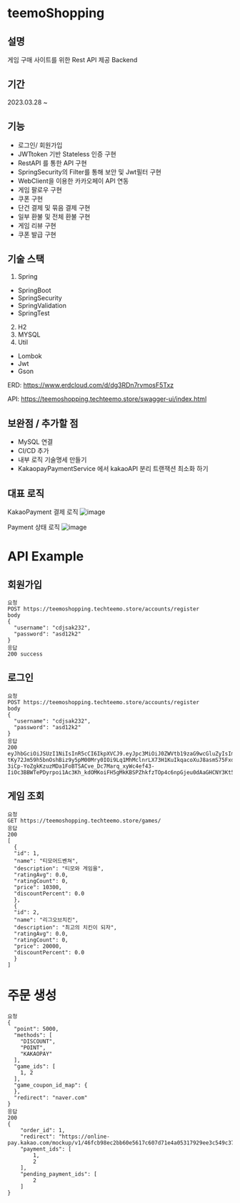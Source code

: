 
teemoShopping
===
설명 
--
게임 구매 사이트를 위한 Rest API 제공 Backend

기간
--
2023.03.28 ~

기능 
--
- 로그인/ 회원가입
- JWTtoken 기반 Stateless 인증 구현
- RestAPI 를 통한 API 구현
- SpringSecurity의 Filter를 통해 보안 및 Jwt필터 구현
- WebClient을 이용한 카카오페이 API 연동
- 게임 팔로우 구현 
- 쿠폰 구현
- 단건 결제 및 묶음 결제 구현
- 일부 환불 및 전체 환불 구현
- 게임 리뷰 구현
- 쿠폰 발급 구현

기술 스택
--
1. Spring
  - SpringBoot
  - SpringSecurity
  - SpringValidation
  - SpringTest
2. H2
3. MYSQL
4. Util
  - Lombok
  - Jwt
  - Gson

ERD: https://www.erdcloud.com/d/dg3RDn7rvmosF5Txz


API: https://teemoshopping.techteemo.store/swagger-ui/index.html

보완점 / 추가할 점
--
- MySQL 연결 
- CI/CD 추가
- 내부 로직 기술명세 만들기
- KakaopayPaymentService 에서 kakaoAPI 분리 트랜잭션 최소화 하기



대표 로직
--

KakaoPayment 결제 로직
![image](https://user-images.githubusercontent.com/59180460/234909500-f8cab0ba-ac15-41cc-a763-d806c7172652.png)


Payment 상태 로직
![image](https://user-images.githubusercontent.com/59180460/234910846-15965094-40a9-405b-a028-7868c24f75df.png)







API Example
====
회원가입 
---
```
요청 
POST https://teemoshopping.techteemo.store/accounts/register
body
{
  "username": "cdjsak232",
  "password": "asd12k2"
}
응답 
200 success
```

로그인
---
```
요청 
POST https://teemoshopping.techteemo.store/accounts/register
body
{
  "username": "cdjsak232",
  "password": "asd12k2"
}
응답 
200 eyJhbGciOiJSUzI1NiIsInR5cCI6IkpXVCJ9.eyJpc3MiOiJ0ZWVtb19zaG9wcGluZyIsImV4cCI6MTY4MjEzMjM5NSwicm9sZSI6IiIsImFjY291bnRfaWQiOjN9.toeBFhQTdJL2vRxDhb1M7lsJvrlhINOhnAvZg9DIJlwcRsow1anKPdx5IgfC5v45XzXJKo8Q4-tKy72Jm59h5bnOshBiz9y5pM00Mry0IOi9Lq1MhMclnrLX73H1KuIkqacoXuJ8asmS75FxdhC6uCDLT6J71eb57tpIHlzpO6bc6JDMTorAq52J-3iCp-YoZgkKzuzMDa1FoBTSACve_Dc7Marq_xyWc4ef43-IiOc3BBWTePDyrpoi1Ac3Kh_kdOMKoiFH5gMkKBSPZhkfzTOp4c6npGjeu0dAaGHCNY3Kt5NJbOFealZ3tIkQxC3LKmZrpAlAtlYO8Sk0M_BQsA
```

게임 조회
---
```
요청 
GET https://teemoshopping.techteemo.store/games/
응답 
200 
[
  {
  "id": 1,
  "name": "티모어드벤쳐",
  "description": "티모와 게임을",
  "ratingAvg": 0.0,
  "ratingCount": 0,
  "price": 10300,
  "discountPercent": 0.0
  },
  {
  "id": 2,
  "name": "리그오브치킨",
  "description": "최고의 치킨이 되자",
  "ratingAvg": 0.0,
  "ratingCount": 0,
  "price": 20000,
  "discountPercent": 0.0
  }
]
```
주문 생성
===
```
요청
{
  "point": 5000,
  "methods": [
    "DISCOUNT",
  	"POINT",
    "KAKAOPAY"
  ],
  "game_ids": [
    1, 2
  ],
  "game_coupon_id_map": {
  },
  "redirect": "naver.com"
}
응답 
200
{
    "order_id": 1,
    "redirect": "https://online-pay.kakao.com/mockup/v1/46fcb98ec2bb60e5617c607d71e4a05317929ee3c549c37c41e9e56d2d0b7243/info",
    "payment_ids": [
        1,
        2
    ],
    "pending_payment_ids": [
        2
    ]
}
```
